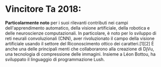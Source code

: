 # Vincitore Ta 2018: 


**Particolarmente noto**  per i suoi rilevanti contributi nei campi dell'apprendimento automatico, della visione artificiale, della robotica e delle neuroscienze computazionali. In particolare, è noto per lo sviluppo di reti neurali convoluzionali (CNN), aver rivoluzionato il campo della visione artificiale usando il settore del Riconoscimento ottico dei caratteri.[1][2] È anche una delle principali menti che collaborarono alla creazione di DjVu, una tecnologia di compressione delle immagini. Insieme a Léon Bottou, ha sviluppato il linguaggio di programmazione Lush.